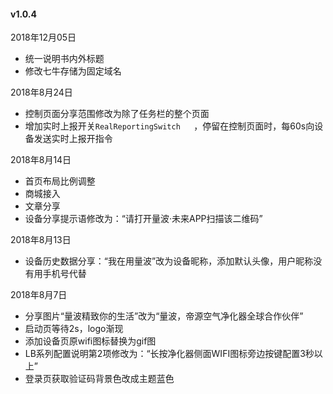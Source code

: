 

#### v1.0.4
2018年12月05日
- 统一说明书内外标题
- 修改七牛存储为固定域名

2018年8月24日

- 控制页面分享范围修改为除了任务栏的整个页面
- 增加实时上报开关`RealReportingSwitch   `，停留在控制页面时，每60s向设备发送实时上报开指令

2018年8月14日

- 首页布局比例调整
- 商城接入
- 文章分享
- 设备分享提示语修改为：“请打开量波·未来APP扫描该二维码”

2018年8月13日

- 设备历史数据分享：“我在用量波”改为设备昵称，添加默认头像，用户昵称没有用手机号代替

2018年8月7日

- 分享图片“量波精致你的生活”改为“量波，帝源空气净化器全球合作伙伴”
- 启动页等待2s，logo渐现
- 添加设备页原wifi图标替换为gif图
- LB系列配置说明第2项修改为：“长按净化器侧面WIFI图标旁边按键配置3秒以上”
- 登录页获取验证码背景色改成主题蓝色



